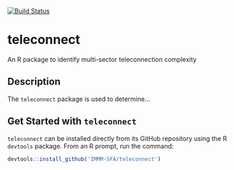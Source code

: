 [![Build Status](https://travis-ci.org/IMMM-SFA/teleconnect.svg?branch=master)](https://travis-ci.org/IMMM-SFA/teleconnect)

# teleconnect
An R package to identify multi-sector teleconnection complexity

## Description
The `teleconnect` package is used to determine...

## Get Started with `teleconnect`
`teleconnect` can be installed directly from its GitHub repository using the R `devtools` package. From an R prompt, run the command:

```r
devtools::install_github('IMMM-SFA/teleconnect')
```
